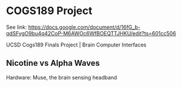 # COGS189 Project

See link: <https://docs.google.com/document/d/16fG_b-qdSFygO9bu4q42CoP-M6AWOc6WfBOEQTTJHKU/edit?ts=601cc506>

UCSD Cogs189 Finals Project | Brain Computer Interfaces

## Nicotine vs Alpha Waves

Hardware: Muse, the brain sensing headband
